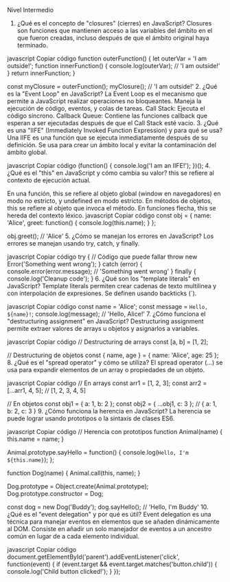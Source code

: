Nivel Intermedio
1. ¿Qué es el concepto de "closures" (cierres) en JavaScript?
Closures son funciones que mantienen acceso a las variables del ámbito en el que fueron creadas, incluso después de que el ámbito original haya terminado.

javascript
Copiar código
function outerFunction() {
  let outerVar = 'I am outside!';
  function innerFunction() {
    console.log(outerVar); // 'I am outside!'
  }
  return innerFunction;
}

const myClosure = outerFunction();
myClosure(); // 'I am outside!'
2. ¿Qué es la "Event Loop" en JavaScript?
La Event Loop es el mecanismo que permite a JavaScript realizar operaciones no bloqueantes. Maneja la ejecución de código, eventos, y colas de tareas.
Call Stack: Ejecuta el código síncrono.
Callback Queue: Contiene las funciones callback que esperan a ser ejecutadas después de que el Call Stack esté vacío.
3. ¿Qué es una "IIFE" (Immediately Invoked Function Expression) y para qué se usa?
Una IIFE es una función que se ejecuta inmediatamente después de su definición. Se usa para crear un ámbito local y evitar la contaminación del ámbito global.

javascript
Copiar código
(function() {
  console.log('I am an IIFE!');
})();
4. ¿Qué es el "this" en JavaScript y cómo cambia su valor?
this se refiere al contexto de ejecución actual.

En una función, this se refiere al objeto global (window en navegadores) en modo no estricto, y undefined en modo estricto.
En métodos de objetos, this se refiere al objeto que invoca el método.
En funciones flecha, this se hereda del contexto léxico.
javascript
Copiar código
const obj = {
  name: 'Alice',
  greet: function() {
    console.log(this.name);
  }
};

obj.greet(); // 'Alice'
5. ¿Cómo se manejan los errores en JavaScript?
Los errores se manejan usando try, catch, y finally.

javascript
Copiar código
try {
  // Código que puede fallar
  throw new Error('Something went wrong');
} catch (error) {
  console.error(error.message); // 'Something went wrong'
} finally {
  console.log('Cleanup code');
}
6. ¿Qué son los "template literals" en JavaScript?
Template literals permiten crear cadenas de texto multilinea y con interpolación de expresiones. Se definen usando backticks (`).

javascript
Copiar código
const name = 'Alice';
const message = `Hello, ${name}!`;
console.log(message); // 'Hello, Alice!'
7. ¿Cómo funciona el "destructuring assignment" en JavaScript?
Destructuring assignment permite extraer valores de arrays u objetos y asignarlos a variables.

javascript
Copiar código
// Destructuring de arrays
const [a, b] = [1, 2];

// Destructuring de objetos
const { name, age } = { name: 'Alice', age: 25 };
8. ¿Qué es el "spread operator" y cómo se utiliza?
El spread operator (...) se usa para expandir elementos de un array o propiedades de un objeto.

javascript
Copiar código
// En arrays
const arr1 = [1, 2, 3];
const arr2 = [...arr1, 4, 5]; // [1, 2, 3, 4, 5]

// En objetos
const obj1 = { a: 1, b: 2 };
const obj2 = { ...obj1, c: 3 }; // { a: 1, b: 2, c: 3 }
9. ¿Cómo funciona la herencia en JavaScript?
La herencia se puede lograr usando prototipos o la sintaxis de clases ES6.

javascript
Copiar código
// Herencia con prototipos
function Animal(name) {
  this.name = name;
}

Animal.prototype.sayHello = function() {
  console.log(`Hello, I'm ${this.name}`);
};

function Dog(name) {
  Animal.call(this, name);
}

Dog.prototype = Object.create(Animal.prototype);
Dog.prototype.constructor = Dog;

const dog = new Dog('Buddy');
dog.sayHello(); // 'Hello, I'm Buddy'
10. ¿Qué es el "event delegation" y por qué es útil?
Event delegation es una técnica para manejar eventos en elementos que se añaden dinámicamente al DOM. Consiste en añadir un solo manejador de eventos a un ancestro común en lugar de a cada elemento individual.

javascript
Copiar código
document.getElementById('parent').addEventListener('click', function(event) {
  if (event.target && event.target.matches('button.child')) {
    console.log('Child button clicked!');
  }
});
